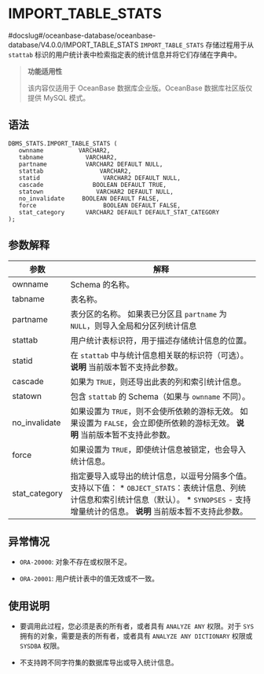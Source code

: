 IMPORT_TABLE_STATS 
=======================================
#docslug#/oceanbase-database/oceanbase-database/V4.0.0/IMPORT_TABLE_STATS
`IMPORT_TABLE_STATS` 存储过程用于从 `stattab` 标识的用户统计表中检索指定表的统计信息并将它们存储在字典中。

>**功能适用性**
>
>该内容仅适用于 OceanBase 数据库企业版。OceanBase 数据库社区版仅提供 MySQL 模式。

语法 
-----------------------

```unknow
DBMS_STATS.IMPORT_TABLE_STATS (
   ownname          VARCHAR2,
   tabname            VARCHAR2,
   partname           VARCHAR2 DEFAULT NULL,
   stattab                VARCHAR2,
   statid                  VARCHAR2 DEFAULT NULL,
   cascade              BOOLEAN DEFAULT TRUE,
   statown               VARCHAR2 DEFAULT NULL,
   no_invalidate     BOOLEAN DEFAULT FALSE,
   force                   BOOLEAN DEFAULT FALSE,
   stat_category      VARCHAR2 DEFAULT DEFAULT_STAT_CATEGORY
);
```



参数解释 
-------------------------



|      参数       |                                                                                                                      解释                                                                                                                       |
|---------------|-----------------------------------------------------------------------------------------------------------------------------------------------------------------------------------------------------------------------------------------------|
| ownname       | Schema 的名称。                                                                                                                                                                                                                                   |
| tabname       | 表名称。                                                                                                                                                                                                                                          |
| partname      | 表分区的名称。 如果表已分区且 `partname` 为 `NULL`，则导入全局和分区列统计信息                                                                                                                                                                             |
| stattab       | 用户统计表标识符，用于描述存储统计信息的位置。                                                                                                                                                                                                                       |
| statid        | 在 `stattab` 中与统计信息相关联的标识符（可选）。 **说明**  当前版本暂不支持此参数。                                                                                                                                                           |
| cascade       | 如果为 `TRUE`，则还导出此表的列和索引统计信息。                                                                                                                                                                                                                   |
| statown       | 包含 `stattab` 的 Schema（如果与 `ownname` 不同）。                                                                                                                                                                                                      |
| no_invalidate | 如果设置为 `TRUE`，则不会使所依赖的游标无效。 如果设置为 `FALSE`，会立即使所依赖的游标无效。 **说明**  当前版本暂不支持此参数。                                                                                                                                   |
| force         | 如果设置为 `TRUE`，即使统计信息被锁定，也会导入统计信息。                                                                                                                                                                                                              |
| stat_category | 指定要导入或导出的统计信息，以逗号分隔多个值。支持以下值： * `OBJECT_STATS`：表统计信息、列统计信息和索引统计信息（默认）。   * `SYNOPSES` - 支持增量统计的信息。    **说明**  当前版本暂不支持此参数。 |



异常情况 
-------------------------

* `ORA-20000`: 对象不存在或权限不足。

  

* `ORA-20001`: 用户统计表中的值无效或不一致。

  




使用说明 
-------------------------

* 要调用此过程，您必须是表的所有者，或者具有 `ANALYZE ANY` 权限。对于 `SYS` 拥有的对象，需要是表的所有者，或者具有 `ANALYZE ANY DICTIONARY` 权限或 `SYSDBA` 权限。

  

* 不支持跨不同字符集的数据库导出或导入统计信息。

  



